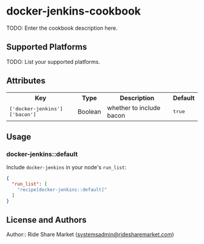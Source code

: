 # docker-jenkins-cookbook

TODO: Enter the cookbook description here.

## Supported Platforms

TODO: List your supported platforms.

## Attributes

<table>
  <tr>
    <th>Key</th>
    <th>Type</th>
    <th>Description</th>
    <th>Default</th>
  </tr>
  <tr>
    <td><tt>['docker-jenkins']['bacon']</tt></td>
    <td>Boolean</td>
    <td>whether to include bacon</td>
    <td><tt>true</tt></td>
  </tr>
</table>

## Usage

### docker-jenkins::default

Include `docker-jenkins` in your node's `run_list`:

```json
{
  "run_list": [
    "recipe[docker-jenkins::default]"
  ]
}
```

## License and Authors

Author:: Ride Share Market (<systemsadmin@ridesharemarket.com>)
